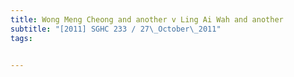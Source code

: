 ```yaml
---
title: Wong Meng Cheong and another v Ling Ai Wah and another 
subtitle: "[2011] SGHC 233 / 27\_October\_2011"
tags:


---
```


